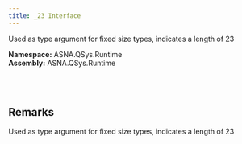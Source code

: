 ```yaml
---
title: _23 Interface
---
```


Used as type argument for fixed size types, indicates a length of 23

**Namespace:** ASNA.QSys.Runtime <br/>
**Assembly:** ASNA.QSys.Runtime

<br>
<br>

## Remarks

Used as type argument for fixed size types, indicates a length of 23

[//]: # ($$TODO: Complete the Remarks section.)

<br>
<br>

